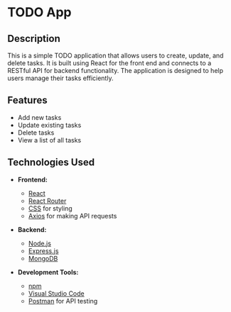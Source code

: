# TODO App

## Description
This is a simple TODO application that allows users to create, update, and delete tasks. It is built using React for the front end and connects to a RESTful API for backend functionality. The application is designed to help users manage their tasks efficiently.

## Features
- Add new tasks
- Update existing tasks
- Delete tasks
- View a list of all tasks

## Technologies Used
- **Frontend:**
  - [React](https://reactjs.org/)
  - [React Router](https://reactrouter.com/)
  - [CSS](https://www.w3.org/Style/CSS/Overview.en.html) for styling
  - [Axios](https://axios-http.com/docs/intro) for making API requests

- **Backend:**
  - [Node.js](https://nodejs.org/)
  - [Express.js](https://expressjs.com/)
  - [MongoDB](https://www.mongodb.com/) 
  
- **Development Tools:**
  - [npm](https://www.npmjs.com/)
  - [Visual Studio Code](https://code.visualstudio.com/) 
  - [Postman](https://www.postman.com/) for API testing
